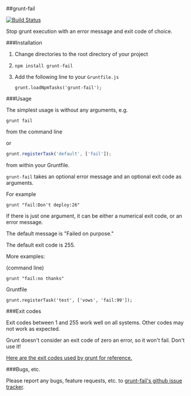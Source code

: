 ##grunt-fail

[![Build Status](https://travis-ci.org/goalzen/grunt-fail.png)](https://travis-ci.org/goalzen/grunt-fail)

Stop grunt execution with an error message and exit code of choice.

###Installation

1. Change directories to the root directory of your project
2. ``npm install grunt-fail``
3. Add the following line to your ``Gruntfile.js``
   
   ``grunt.loadNpmTasks('grunt-fail');``

###Usage

The simplest usage is without any arguments, e.g.

    grunt fail

from the command line

or

```javascript
grunt.registerTask('default', ['fail']);
```

from within your Gruntfile.


``grunt-fail`` takes an optional error message and an optional exit code as arguments.

For example

    grunt "fail:Don't deploy:26"

If there is just one argument, it can be either a numerical exit code, or an error message.

The default message is "Failed on purpose."

The default exit code is 255.

More examples:

(command line)

    grunt "fail:no thanks"

Gruntfile

    grunt.registerTask('test', ['vows', 'fail:99']);

###Exit codes

Exit codes between 1 and 255 work well on all systems.  Other codes may not work as expected.

Grunt doesn't consider an exit code of zero an error, so it won't fail.  Don't use it!

[Here are the exit codes used by grunt for reference.](http://gruntjs.com/api/exit-codes)

###Bugs, etc.

Please report any bugs, feature requests, etc. to [grunt-fail's github issue tracker](https://github.com/goalzen/grunt-fail/issues).
